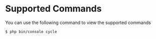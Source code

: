 # Supported Commands

You can use the following command to view the supported commands

```bash
$ php bin/console cycle
```